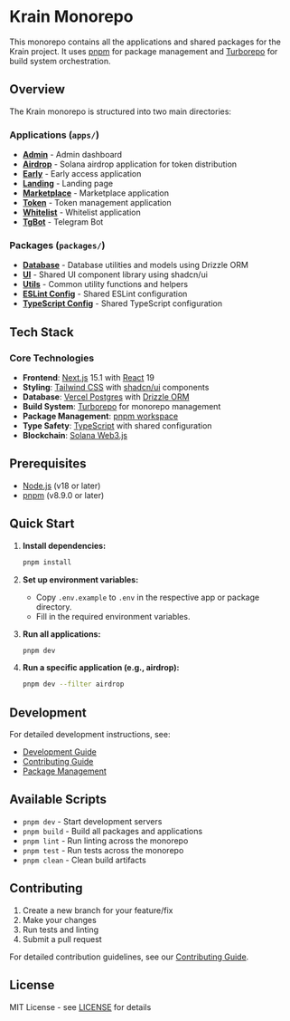 # Krain Monorepo

This monorepo contains all the applications and shared packages for the Krain project. It uses [pnpm](https://pnpm.io/) for package management and [Turborepo](https://turbo.build/) for build system orchestration.

## Overview

The Krain monorepo is structured into two main directories:

### Applications (`apps/`)

- [**Admin**](apps/admin/README.md) - Admin dashboard
- [**Airdrop**](apps/airdrop/README.md) - Solana airdrop application for token distribution
- [**Early**](apps/early/README.md) - Early access application
- [**Landing**](apps/landing/README.md) - Landing page
- [**Marketplace**](apps/marketplace/README.md) - Marketplace application
- [**Token**](apps/token/README.md) - Token management application
- [**Whitelist**](apps/whitelist/README.md) - Whitelist application
- [**TgBot**](apps/tgbot/README.md) - Telegram Bot

### Packages (`packages/`)

- [**Database**](packages/database/README.md) - Database utilities and models using Drizzle ORM
- [**UI**](packages/ui/README.md) - Shared UI component library using shadcn/ui
- [**Utils**](packages/utils/README.md) - Common utility functions and helpers
- [**ESLint Config**](packages/eslint-config/README.md) - Shared ESLint configuration
- [**TypeScript Config**](packages/typescript-config/README.md) - Shared TypeScript configuration

## Tech Stack

### Core Technologies
- **Frontend**: [Next.js](https://nextjs.org/docs) 15.1 with [React](https://react.dev/) 19
- **Styling**: [Tailwind CSS](https://tailwindcss.com/docs) with [shadcn/ui](https://ui.shadcn.com/) components
- **Database**: [Vercel Postgres](https://vercel.com/docs/storage/vercel-postgres) with [Drizzle ORM](https://orm.drizzle.team/docs/overview)
- **Build System**: [Turborepo](https://turbo.build/repo/docs) for monorepo management
- **Package Management**: [pnpm workspace](https://pnpm.io/workspaces)
- **Type Safety**: [TypeScript](https://www.typescriptlang.org/docs/) with shared configuration
- **Blockchain**: [Solana Web3.js](https://solana-labs.github.io/solana-web3.js/)

## Prerequisites

- [Node.js](https://nodejs.org/) (v18 or later)
- [pnpm](https://pnpm.io/) (v8.9.0 or later)

## Quick Start

1. **Install dependencies:**
   ```bash
   pnpm install
   ```

2. **Set up environment variables:**
   - Copy `.env.example` to `.env` in the respective app or package directory.
   - Fill in the required environment variables.

3. **Run all applications:**
   ```bash
   pnpm dev
   ```

4. **Run a specific application (e.g., airdrop):**
   ```bash
   pnpm dev --filter airdrop
   ```

## Development

For detailed development instructions, see:
- [Development Guide](docs/DEVELOPMENT.md)
- [Contributing Guide](docs/CONTRIBUTING.md)
- [Package Management](docs/PACKAGE-MANAGEMENT.md)

## Available Scripts

- `pnpm dev` - Start development servers
- `pnpm build` - Build all packages and applications
- `pnpm lint` - Run linting across the monorepo
- `pnpm test` - Run tests across the monorepo
- `pnpm clean` - Clean build artifacts

## Contributing

1. Create a new branch for your feature/fix
2. Make your changes
3. Run tests and linting
4. Submit a pull request

For detailed contribution guidelines, see our [Contributing Guide](docs/CONTRIBUTING.md).

## License

MIT License - see [LICENSE](LICENSE) for details
